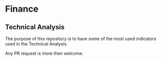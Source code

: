 # Finance

## Technical Analysis

The purpose of this repository is to have some of the most used indicators used in the Technical Analysis.

Any PR request is more then welcome.
